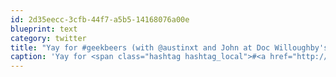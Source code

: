 ```yaml
---
id: 2d35eecc-3cfb-44f7-a5b5-14168076a00e
blueprint: text
category: twitter
title: "Yay for #geekbeers (with @austinxt and John at Doc Willoughby's Downtown Pub‎) — path.com/p/WfGeH"
caption: 'Yay for <span class="hashtag hashtag_local">#<a href="http://tweettemp.darylchymko.ca/?tag=geekbeers">geekbeers</a> (with <span class="username username_linked">@<a href="https://twitter.com/austinxt" title="Zenia Austin">austinxt</a></span> and John at Doc Willoughby''s Downtown Pub‎) — <a href="http://path.com/p/WfGeH" title="http://path.com/p/WfGeH" class="link link_untco">path.com/p/WfGeH</a>'
---
```

